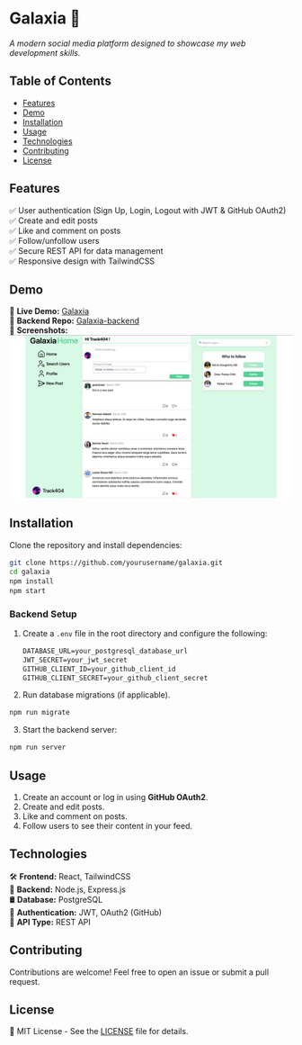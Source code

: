 
# **Galaxia** 🌌  
*A modern social media platform designed to showcase my web development skills.*  

## **Table of Contents**  
- [Features](#features)  
- [Demo](#demo)  
- [Installation](#installation)  
- [Usage](#usage)  
- [Technologies](#technologies)  
- [Contributing](#contributing)  
- [License](#license)  

## **Features**  
✅ User authentication (Sign Up, Login, Logout with JWT & GitHub OAuth2)  
✅ Create and edit posts  
✅ Like and comment on posts  
✅ Follow/unfollow users  
✅ Secure REST API for data management  
✅ Responsive design with TailwindCSS  

## **Demo**  
🔗 **Live Demo:** [Galaxia](https://galaxiasocial.netlify.app/login)  
🔗 **Backend Repo:** [Galaxia-backend](https://github.com/Track404/Galaxia-social-media-backend)  
📸 **Screenshots:**  
![Galaxia Home Page](/src/assets/screenshot.png)  

## **Installation**  
Clone the repository and install dependencies:  

```sh
git clone https://github.com/yourusername/galaxia.git  
cd galaxia  
npm install  
npm start  
```

### **Backend Setup**  
1. Create a `.env` file in the root directory and configure the following:  
   ```env
   DATABASE_URL=your_postgresql_database_url  
   JWT_SECRET=your_jwt_secret  
   GITHUB_CLIENT_ID=your_github_client_id  
   GITHUB_CLIENT_SECRET=your_github_client_secret  
   ```

2. Run database migrations (if applicable).  

```sh
npm run migrate
```

3. Start the backend server:  

```sh
npm run server
```

## **Usage**  
1. Create an account or log in using **GitHub OAuth2**.  
2. Create and edit posts.  
3. Like and comment on posts.  
4. Follow users to see their content in your feed.  

## **Technologies**  
🛠 **Frontend:** React, TailwindCSS  
🚀 **Backend:** Node.js, Express.js  
🛢 **Database:** PostgreSQL  
🔐 **Authentication:** JWT, OAuth2 (GitHub)  
📡 **API Type:** REST API  

## **Contributing**  
Contributions are welcome! Feel free to open an issue or submit a pull request.  

## **License**  
📜 MIT License - See the [LICENSE](LICENSE) file for details.  
